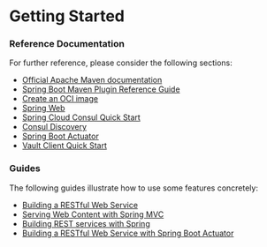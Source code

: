 # Getting Started

### Reference Documentation
For further reference, please consider the following sections:

* [Official Apache Maven documentation](https://maven.apache.org/guides/index.html)
* [Spring Boot Maven Plugin Reference Guide](https://docs.spring.io/spring-boot/docs/3.1.5/maven-plugin/reference/html/)
* [Create an OCI image](https://docs.spring.io/spring-boot/docs/3.1.5/maven-plugin/reference/html/#build-image)
* [Spring Web](https://docs.spring.io/spring-boot/docs/3.1.5/reference/htmlsingle/index.html#web)
* [Spring Cloud Consul Quick Start](https://docs.spring.io/spring-cloud-consul/docs/current/reference/html/#distributed-configuration-usage)
* [Consul Discovery](https://docs.spring.io/spring-cloud-consul/docs/current/reference/html/#spring-cloud-consul-discovery)
* [Spring Boot Actuator](https://docs.spring.io/spring-boot/docs/3.1.5/reference/htmlsingle/index.html#actuator)
* [Vault Client Quick Start](https://docs.spring.io/spring-cloud-vault/docs/current/reference/html/#client-side-usage)

### Guides
The following guides illustrate how to use some features concretely:

* [Building a RESTful Web Service](https://spring.io/guides/gs/rest-service/)
* [Serving Web Content with Spring MVC](https://spring.io/guides/gs/serving-web-content/)
* [Building REST services with Spring](https://spring.io/guides/tutorials/rest/)
* [Building a RESTful Web Service with Spring Boot Actuator](https://spring.io/guides/gs/actuator-service/)

